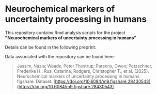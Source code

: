 # Neurochemical markers of uncertainty processing in humans
This repository contains Rmd analysis scripts for the project **"Neurochemical markers of uncertainty processing in humans"**

Details can be found in the following preprint:

Data associated with the repository can be found here:
> Jassim, Nazia; Waade, Peter Thestrup; Parsons, Owen; Petzschner, Frederike H.; Rua, Catarina; Rodgers, Christopher T.; et al. (2025). Neurochemical markers of uncertainty processing in humans. figshare. Dataset. [https://doi.org/10.6084/m9.figshare.28430543](https://doi.org/10.6084/m9.figshare.28430543)
